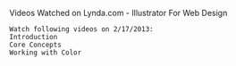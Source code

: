 Videos Watched on Lynda.com - Illustrator For Web Design

	Watch following videos on 2/17/2013:  
	Introduction  
	Core Concepts  
	Working with Color


